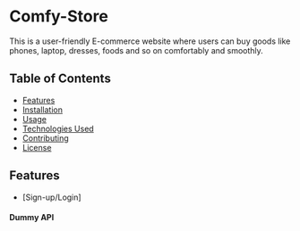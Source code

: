 # Comfy-Store

<!-- ## About -->

This is a user-friendly E-commerce website where users can buy goods like phones, laptop, dresses, foods and so on comfortably and smoothly.

## Table of Contents

- [Features](#features)
- [Installation](#installation)
- [Usage](#usage)
- [Technologies Used](#technologies-used)
- [Contributing](#contributing)
- [License](#license)

## Features

- [Sign-up/Login]

#### Dummy API
